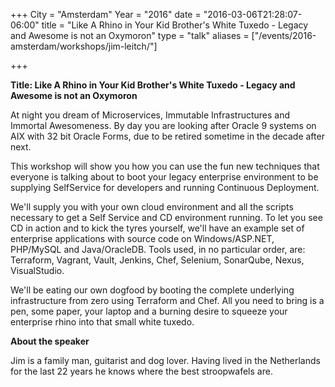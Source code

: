 +++
City = "Amsterdam"
Year = "2016"
date = "2016-03-06T21:28:07-06:00"
title = "Like A Rhino in Your Kid Brother's White Tuxedo - Legacy and Awesome is not an Oxymoron"
type = "talk"
aliases = ["/events/2016-amsterdam/workshops/jim-leitch/"]

+++

<div class="span-15  ">
  <div class="span-15  last ">
  <p><strong>Title: Like A Rhino in Your Kid Brother's White Tuxedo - Legacy and Awesome is not an Oxymoron</strong>

</p>

<p>
At night you dream of Microservices, Immutable Infrastructures and Immortal Awesomeness. By day you are looking after Oracle 9 systems on AIX with 32 bit Oracle Forms, due to be retired sometime in the decade after next.</p>

<p>
 This workshop will show you how you can use the fun new techniques that everyone is talking about to boot your legacy enterprise environment to be supplying SelfService for developers and running Continuous Deployment.</p>

 <p>
 We'll supply you with your own cloud environment and all the scripts necessary to get a Self Service and CD environment running. To let you see CD in action and to kick the tyres yourself, we'll have an example set of enterprise applications with source code on Windows/ASP.NET, PHP/MySQL and Java/OracleDB. Tools used, in no particular order, are: Terraform, Vagrant, Vault, Jenkins, Chef, Selenium, SonarQube, Nexus, VisualStudio.
</p>

<p>
 We'll be eating our own dogfood by booting the complete underlying infrastructure from zero using Terraform and Chef.
 All you need to bring is a pen, some paper, your laptop and a burning desire to squeeze your enterprise rhino into that small white tuxedo.
</p>

<p><strong>About the speaker</strong>

<p>Jim is a family man, guitarist and dog lover. Having lived in the Netherlands for the last 22 years he knows where the best stroopwafels are.</p>

</p>

  </div>
</div>
